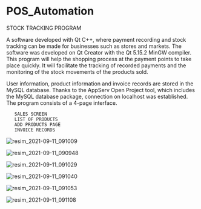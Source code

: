# POS_Automation
STOCK TRACKING PROGRAM

A software developed with Qt C++, where payment recording and stock tracking can be made for businesses such as stores and markets.
The software was developed on Qt Creator with the Qt 5.15.2 MinGW compiler.
This program will help the shopping process at the payment points to take place quickly.
It will facilitate the tracking of recorded payments and the monitoring of the stock movements of the products sold.

User information, product information and invoice records are stored in the MySQL database.
Thanks to the AppServ Open Project tool, which includes the MySQL database package, connection on localhost was established.
The program consists of a 4-page interface.
       
       SALES SCREEN
       LIST OF PRODUCTS
       ADD PRODUCTS PAGE
       INVOICE RECORDS
  
![resim_2021-09-11_091009](https://user-images.githubusercontent.com/88648358/132938292-5ef6b42b-b14c-4369-8976-43587d53afa0.png)

![resim_2021-09-11_090948](https://user-images.githubusercontent.com/88648358/132938287-6f7bfd97-a474-41ae-b982-d2e9b8caa3cd.png)

![resim_2021-09-11_091029](https://user-images.githubusercontent.com/88648358/132938300-c352baf4-3e01-4879-9c9e-74d1e8cdfe8e.png)

![resim_2021-09-11_091040](https://user-images.githubusercontent.com/88648358/132938305-23b4a06a-567f-492f-acd4-84132b0b5f75.png)

![resim_2021-09-11_091053](https://user-images.githubusercontent.com/88648358/132938313-7afa5e31-a43d-42a8-b670-ee26d9e315db.png)

![resim_2021-09-11_091108](https://user-images.githubusercontent.com/88648358/132938318-0d61baab-922d-4211-b87e-b38e6f71e613.png)
